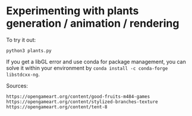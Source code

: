 # Experimenting with plants generation / animation / rendering

To try it out:

```
python3 plants.py
```

If you get a libGL error and use conda for package management,
you can solve it within your environment by `conda install -c conda-forge libstdcxx-ng`.


Sources:

    https://opengameart.org/content/good-fruits-m484-games
    https://opengameart.org/content/stylized-branches-texture
    https://opengameart.org/content/tent-8
